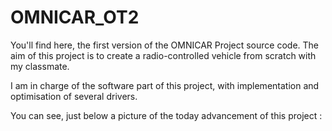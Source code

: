 # OMNICAR_OT2

You'll find here, the first version of the OMNICAR Project source code.
The aim of this project is to create a radio-controlled vehicle from scratch with my classmate.

I am in charge of the software part of this project, with implementation and optimisation of several drivers.

You can see, just below a picture of the today advancement of this project :

